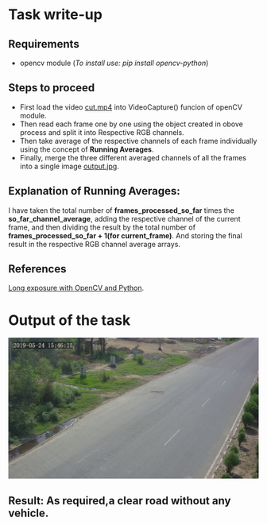 # Task write-up

## Requirements
- opencv module (*To install use: pip install opencv-python*)

## Steps to proceed
- First load the video [cut.mp4](https://github.com/anuragjain0610/synergy_task/blob/master/cut.mp4) into VideoCapture() funcion of openCV module.
- Then read each frame one by one using the object created in obove process and split it into Respective RGB channels.  
- Then take average of the respective channels of each frame individually using the concept of **Running Averages**. 
- Finally, merge the three different averaged channels of all the frames into a single image [output.jpg](https://github.com/anuragjain0610/synergy_task/blob/master/output.jpg).

## Explanation of Running Averages:
I have taken the total number of **frames_processed_so_far** times the **so_far_channel_average**, adding the respective channel of the current frame, and then dividing the result by the total number of **frames_processed_so_far + 1(for current_frame)**. And storing the final result in the respective RGB channel average arrays.

## References
[Long exposure with OpenCV and Python](https://www.pyimagesearch.com/2017/08/14/long-exposure-with-opencv-and-python/#:~:text=The%20averaging%20computation%20is%20quite,this%20is%20a%20fresh%20frame).


# Output of the task
<img src='output.jpg'>

## Result: As required,a clear road without any vehicle.
